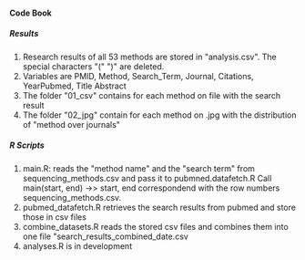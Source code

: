 #### Code Book 
##### Results  
1. Research results of all 53 methods are stored in "analysis.csv". The special characters "(" ")" are deleted.
2. Variables are PMID, Method, Search_Term, Journal, Citations, YearPubmed, Title	Abstract
3. The folder "01_csv" contains for each method on file with the search result
4. The folder "02_jpg" contain for each method on .jpg with the distribution of "method over journals"

##### R Scripts
1. main.R: reads the "method name" and the "search term" from sequencing_methods.csv and pass it to pubmned.datafetch.R Call main(start, end) ->> start, end correspondend with the row numbers sequencing_methods.csv.
2. pubmed_datafetch.R retrieves the search results from pubmed and store those in csv files 
3. combine_datasets.R reads the stored csv files and combines them into one file "search_results_combined_date.csv
4. analyses.R is in development
